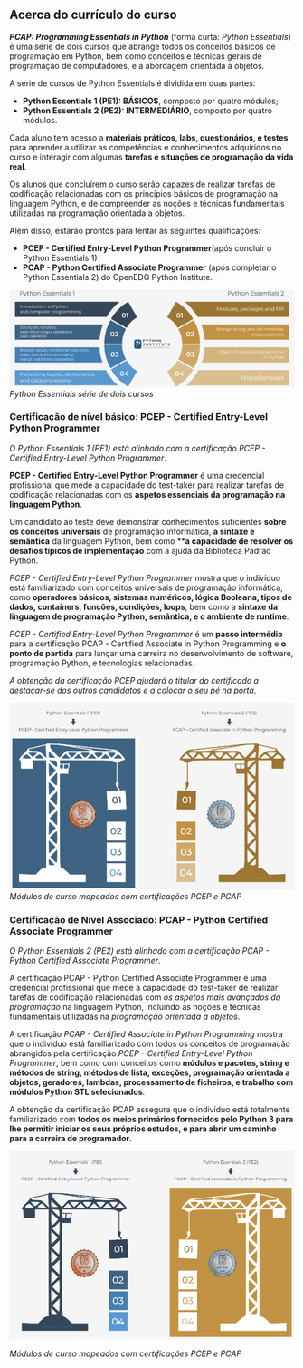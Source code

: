 ## Acerca do currículo do curso

***PCAP: Programming Essentials in Python*** (forma curta: *Python Essentials*) é uma série de dois cursos que abrange todos os conceitos básicos de programação em Python, bem como conceitos e técnicas gerais de programação de computadores, e a abordagem orientada a objetos.

A série de cursos de Python Essentials é dividida em duas partes:

- **Python Essentials 1 (PE1): BÁSICOS**, composto por quatro módulos;
- **Python Essentials 2 (PE2): INTERMEDIÁRIO**, composto por quatro módulos.

Cada aluno tem acesso a **materiais práticos, labs, questionários, e testes** para aprender a utilizar as competências e conhecimentos adquiridos no curso e interagir com algumas **tarefas e situações de programação da vida real**.

Os alunos que concluírem o curso serão capazes de realizar tarefas de codificação relacionadas com os princípios básicos de programação na linguagem Python, e de compreender as noções e técnicas fundamentais utilizadas na programação orientada a objetos.


Além disso, estarão prontos para tentar as seguintes qualificações:

- **PCEP - Certified Entry-Level Python Programmer**(após concluir o Python Essentials 1)
- **PCAP - Python Certified Associate Programmer** (após completar o Python Essentials 2)
do OpenEDG Python Institute.



![Python Essentials série de dois cursos](PythonEssentials_2021/../img/00_0_python_essentials.PNG)
*Python Essentials série de dois cursos*

### Certificação de nível básico: PCEP - Certified Entry-Level Python Programmer

*O Python Essentials 1 (PE1) está alinhado com a certificação PCEP - Certified Entry-Level Python Programmer*.

**PCEP - Certified Entry-Level Python Programmer** é uma credencial profissional que mede a capacidade do test-taker para realizar tarefas de codificação relacionadas com os **aspetos essenciais da programação na linguagem Python**.

Um candidato ao teste deve demonstrar conhecimentos suficientes **sobre os conceitos universais** de programação informática, **a sintaxe e semântica** da linguagem Python, bem como ****a capacidade de resolver os desafios típicos de implementação** com a ajuda da Biblioteca Padrão Python.

*PCEP - Certified Entry-Level Python Programmer* mostra que o indivíduo está familiarizado com conceitos universais de programação informática, como **operadores básicos, sistemas numéricos, lógica Booleana, tipos de dados, containers, funções, condições, loops**, bem como a **sintaxe da linguagem de programação Python, semântica, e o ambiente de runtime**.

*PCEP - Certified Entry-Level Python Programmer* é um **passo intermédio** para a certificação PCAP - Certified Associate in Python Programming e **o ponto de partida** para lançar uma carreira no desenvolvimento de software, programação Python, e tecnologias relacionadas.

*A obtenção da certificação PCEP ajudará o titular do certificado a destacar-se dos outros candidatos e a colocar o seu pé na porta*.

![Módulos de curso mapeados com certificações PCEP e PCAP](PythonEssentials_2021/../img/00_1_pcep_pcap.PNG)
*Módulos de curso mapeados com certificações PCEP e PCAP*

### Certificação de Nível Associado: PCAP - Python Certified Associate Programmer

*O Python Essentials 2 (PE2) está alinhado com a certificação PCAP - Python Certified Associate Programmer*.

A certificação PCAP - Python Certified Associate Programmer é uma credencial profissional que mede a capacidade do test-taker de realizar tarefas de codificação relacionadas com *os aspetos mais avançados da programação* na linguagem Python, incluindo as noções e técnicas fundamentais utilizadas na *programação orientada a objetos*.

A certificação *PCAP - Certified Associate in Python Programming* mostra que o indivíduo está familiarizado com todos os conceitos de programação abrangidos pela certificação *PCEP - Certified Entry-Level Python Programmer*, bem como com conceitos como **módulos e pacotes, string e métodos de string, métodos de lista, exceções, programação orientada a objetos, geradores, lambdas, processamento de ficheiros, e trabalho com módulos Python STL selecionados**.

A obtenção da certificação PCAP assegura que o indivíduo está totalmente familiarizado com **todos os meios primários fornecidos pelo Python 3 para lhe permitir iniciar os seus próprios estudos, e para abrir um caminho para a carreira de programador**.

![Módulos de curso mapeados com certificações PCEP e PCAP](PythonEssentials_2021/../img/00_2_pcep_pcap.PNG)

*Módulos de curso mapeados com certificações PCEP e PCAP*

